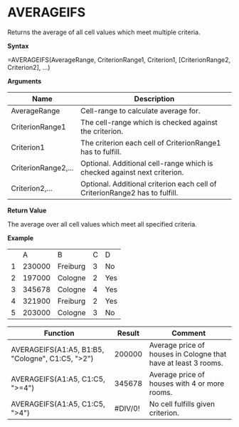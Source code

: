 <div id="averageifs">

</div>

# AVERAGEIFS

Returns the average of all cell values which meet multiple criteria.

**Syntax**

=AVERAGEIFS(AverageRange, CriterionRange1, Criterion1,
\[CriterionRange2, Criterion2\], ...)

**Arguments**

| Name                | Description                                                                 |
|---------------------|-----------------------------------------------------------------------------|
| AverageRange        | Cell-range to calculate average for.                                        |
| CriterionRange1     | The cell-range which is checked against the criterion.                      |
| Criterion1          | The criterion each cell of CriterionRange1 has to fulfill.                  |
| CriterionRange2,... | Optional. Additional cell-range which is checked against next criterion.    |
| Criterion2,...      | Optional. Additional criterion each cell of CriterionRange2 has to fulfill. |

**Return Value**

The average over all cell values which meet all specified criteria.

**Example**

|     |        |          |     |     |
|-----|--------|----------|-----|-----|
|     | A      | B        | C   | D   |
| 1   | 230000 | Freiburg | 3   | No  |
| 2   | 197000 | Cologne  | 2   | Yes |
| 3   | 345678 | Cologne  | 4   | Yes |
| 4   | 321900 | Freiburg | 2   | Yes |
| 5   | 203000 | Cologne  | 3   | No  |

| Function                                                                                                                                                                                    | Result                            | Comment                                                        |
|---------------------------------------------------------------------------------------------------------------------------------------------------------------------------------------------|-----------------------------------|----------------------------------------------------------------|
| AVERAGEIFS(<span class="blue">A1:A5</span>, <span class="orange">B1:B5</span>, <span class="green">"Cologne"</span>, <span class="orange">C1:C5</span>, <span class="green">"&gt;2"</span>) | 200000                            | Average price of houses in Cologne that have at least 3 rooms. |
| AVERAGEIFS(<span class="blue">A1:A5</span>, <span class="orange">C1:C5</span>, <span class="green">"&gt;=4"</span>)                                                                         | 345678                            | Average price of houses with 4 or more rooms.                  |
| AVERAGEIFS(<span class="blue">A1:A5</span>, <span class="orange">C1:C5</span>, <span class="green">"&gt;4"</span>)                                                                          | <span class="red">\#DIV/0!</span> | No cell fulfills given criterion.                              |
